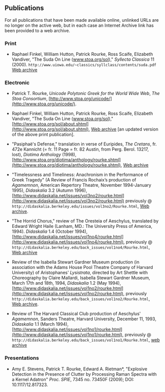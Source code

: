 ## Publications 

For all publications that have been made available online, unlinked URLs are no longer
on the active web, but in each case an Internet Archive link has been provided to a web archive.

### Print
* Raphael Finkel, William Hutton, Patrick Rourke, Ross Scaife, 
Elizabeth Vandiver, "The Suda On Line (www.stoa.org/sol)," 
_Syllecta Classica_ 11 (2000). 
`http://www.uiowa.edu/~classics/syllclass/contents/suda.pdf`
[Web archive](http://web.archive.org/web/20070815171803/http://www.uiowa.edu/~classics/syllclass/contents/suda.pdf)

### Electronic

* Patrick T. Rourke, 
_Unicode Polytonic Greek for the World Wide Web_, 
_The Stoa Consortium_, [http://www.stoa.org/unicode/](http://www.stoa.org/unicode/).

* Raphael Finkel, William Hutton, Patrick Rourke, Ross Scaife, 
Elizabeth Vandiver, "The Suda On Line (www.stoa.org/sol)," 
[http://www.stoa.org/sol/about.shtml](http://www.stoa.org/sol/about.shtml),
[Web archive](https://web.archive.org/web/20060105192002/http://www.stoa.org/sol/about.shtml)
[an updated version of the above print publication].

* "Pasiphaë's Defense," translation in verse of Euripides, _The Cretans_, 
fr. 472e Kannicht (= fr. 11 Page = fr. 82 Austin, 
from Perg. Berol. 13217, lost), _Diotima Anthology_ (1998), 
[http://www.stoa.org/diotima/anthology/rourke.shtml](http://www.stoa.org/diotima/anthology/rourke.shtml), 
[Web archive](https://web.archive.org/web/19990127175316/http://www.uky.edu/ArtsSciences/Classics/rourke.html)

* "Timelessness and Timeliness: Anachronism in the Performance of Greek Tragedy" 
(A Review of Francis Rochaix’s production of _Agamemnon_, American Repertory 
Theatre, November 1994-January 1995), _Didaskalia_ 3.2 (Autumn 1996), 
[http://www.didaskalia.net/issues/vol3no2/rourke.html](http://www.didaskalia.net/issues/vol3no2/rourke.html)
previously @ `http://didaskalia.berkeley.edu/issues/vol3no2/Rourke.html`, 
[Web archive](https://web.archive.org/web/19991001081249/http://didaskalia.berkeley.edu/issues/vol3no2/Rourke.html).

* "The Horrid Chorus," review of The Oresteia of Aeschylus, translated by 
Edward Wright Haile (Lanham, MD.: The University Press of America, 1994). 
_Didaskalia_ 1.4 (October 1994),
[http://www.didaskalia.net/issues/vol1no4/rourke.html](http://www.didaskalia.net/issues/vol1no4/rourke.html),
previously @ `http://didaskalia.berkeley.edu/back_issues/vol1no4/Rourke.html`,
[Web archive](https://web.archive.org/web/19991013164842/http://didaskalia.berkeley.edu/back_issues/vol1no4/Rourke.html)

* Review of the Isabella Stewart Gardner Museum production (in association with 
the Adams House Pool Theatre Company of Harvard University) of 
Aristophanes' _Lysistrata_, directed by Art Shettle with Choreography by 
Claire Mallardi, Isabella Stewart Gardner Museum, March 17th and 18th, 1994, 
_Didaskalia_ 1.2 (May 1994), 
[http://www.didaskalia.net/issues/vol1no2/rourke.html](http://www.didaskalia.net/issues/vol1no2/rourke.html),
previously `http://didaskalia.berkeley.edu/back_issues/vol1no2/Rourke.html`, [Web archive](https://web.archive.org/web/19991009165713/http://didaskalia.berkeley.edu/back_issues/vol1no2/Rourke.html).

* Review of The Harvard Classical Club production of Aeschylus' _Agamemnon_, 
Sanders Theatre, Harvard University, December 11, 1993, _Didaskalia_ 1.1 
(March 1994), [http://www.didaskalia.net/issues/vol1no1/rourke.html](http://www.didaskalia.net/issues/vol1no1/rourke.html),
previously @ `http://didaskalia.berkeley.edu/back_issues/vol1no1/Rourke.html`,
[web archive](https://web.archive.org/web/19991008010729/http://didaskalia.berkeley.edu/back_issues/vol1no1/Rourke.html)

### Presentations

* Amy E. Stevens, Patrick T. Rourke, Edward A. Rietman*, 
"Explosive Detection in the Presence of Clutter by Processing Raman Spectra 
with a Kernel Adatron" _Proc. SPIE_, 7345 no. 73450F (2009); 
DOI: 10.1117/12.817323.
